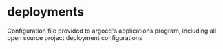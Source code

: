 # deployments
Configuration file provided to argocd's applications program, including all open source project deployment configurations
